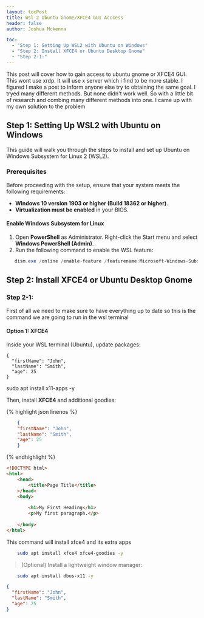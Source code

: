 ```yaml
---
layout: tocPost
title: Wsl 2 Ubuntu Gnome/XFCE4 GUI Acccess
header: false
author: Joshua Mckenna

toc:
  - "Step 1: Setting Up WSL2 with Ubuntu on Windows"
  - "Step 2: Install XFCE4 or Ubuntu Desktop Gnome"
  - "Step 2-1:"  
---
```


This post will cover how to gain access to ubuntu gnome or XFCE4 GUI. This wont use xrdp. It will use x server which i find to be more
stable. I figured I make a post to inform anyone else try to obtaining  the same goal. I tryed many different methods. But
none didn't work well. So with a little bit of research and combing many different methods into one. I came up with my
own solution to the problem

## Step 1: Setting Up WSL2 with Ubuntu on Windows

This guide will walk you through the steps to install and set up Ubuntu on Windows Subsystem for Linux 2 (WSL2).

### Prerequisites

Before proceeding with the setup, ensure that your system meets the following requirements:

- **Windows 10 version 1903 or higher (Build 18362 or higher)**.
- **Virtualization must be enabled** in your BIOS.

#### Enable Windows Subsystem for Linux

1. Open **PowerShell** as Administrator. Right-click the Start menu and select **Windows PowerShell (Admin)**.
2. Run the following command to enable the WSL feature:
```powershell
   dism.exe /online /enable-feature /featurename:Microsoft-Windows-Subsystem-Linux /all /norestart
```

## Step 2: Install XFCE4 or Ubuntu Desktop Gnome



### Step 2-1:
First of all we need to make sure to have everything up to date so this is the command we are going to run in the wsl 
terminal

#### Option 1: XFCE4
Inside your WSL terminal (Ubuntu), update packages:

```
{
  "firstName": "John",
  "lastName": "Smith",
  "age": 25
}
```


sudo apt install x11-apps -y

Then, install **XFCE4** and additional goodies:


{% highlight json linenos %}
```json
    {
    "firstName": "John",
    "lastName": "Smith",
    "age": 25
    }
```
{% endhighlight %}

```html
<!DOCTYPE html>
<html>
    <head>
        <title>Page Title</title>
    </head>
    <body>
    
        <h1>My First Heading</h1>
        <p>My first paragraph.</p>
    
    </body>
</html>

```

This command will install xfce4 and its extra apps 

```bash
    sudo apt install xfce4 xfce4-goodies -y
```
> (Optional) Install a lightweight window manager:

```bash 
    sudo apt install dbus-x11 -y
```

```json
{
  "firstName": "John",
  "lastName": "Smith",
  "age": 25
}
```
## 